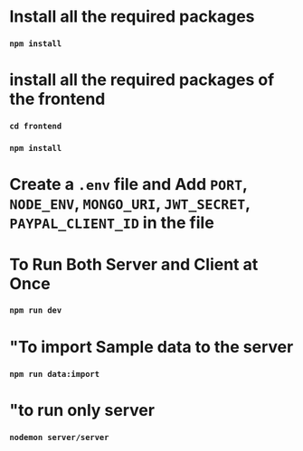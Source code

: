 # Install all the required packages
### `npm install`

# install all the required packages of the frontend
### `cd frontend`
### `npm install`

# Create a `.env` file and Add `PORT`, `NODE_ENV`, `MONGO_URI`, `JWT_SECRET`, `PAYPAL_CLIENT_ID` in the file

# To Run Both Server and Client at Once
### `npm run dev`

# "To import Sample data to the server
### `npm run data:import`

# "to run only server
### `nodemon server/server`
